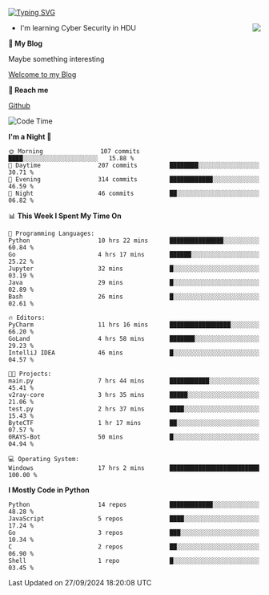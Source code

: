 [![Typing SVG](https://readme-typing-svg.herokuapp.com?font=Fira+Code&pause=1000&random=false&width=450&height=60&lines=Hello+%F0%9F%91%8B%F0%9F%8F%BB;I'm+JBNRZ)](https://git.io/typing-svg)

<a href="#">
  <img align="right" src="https://github-readme-stats.vercel.app/api?username=JBNRZ&show_icons=true&bg_color=15,f2f7fd,E0EAFC" />
</a>

- I'm learning Cyber Security in HDU

 **🌱 My Blog**

Maybe something interesting

[Welcome to my Blog](https://jbnrz.com.cn/)

 **💬 Reach me** 

[Github](https://github.com/JBNRZ)


<!--START_SECTION:waka-->
![Code Time](http://img.shields.io/badge/Code%20Time-679%20hrs%203%20mins-blue)

**I'm a Night 🦉** 

```text
🌞 Morning                107 commits         ████░░░░░░░░░░░░░░░░░░░░░   15.88 % 
🌆 Daytime                207 commits         ████████░░░░░░░░░░░░░░░░░   30.71 % 
🌃 Evening                314 commits         ████████████░░░░░░░░░░░░░   46.59 % 
🌙 Night                  46 commits          ██░░░░░░░░░░░░░░░░░░░░░░░   06.82 % 
```


📊 **This Week I Spent My Time On** 

```text
💬 Programming Languages: 
Python                   10 hrs 22 mins      ███████████████░░░░░░░░░░   60.84 % 
Go                       4 hrs 17 mins       ██████░░░░░░░░░░░░░░░░░░░   25.22 % 
Jupyter                  32 mins             █░░░░░░░░░░░░░░░░░░░░░░░░   03.19 % 
Java                     29 mins             █░░░░░░░░░░░░░░░░░░░░░░░░   02.89 % 
Bash                     26 mins             █░░░░░░░░░░░░░░░░░░░░░░░░   02.61 % 

🔥 Editors: 
PyCharm                  11 hrs 16 mins      █████████████████░░░░░░░░   66.20 % 
GoLand                   4 hrs 58 mins       ███████░░░░░░░░░░░░░░░░░░   29.23 % 
IntelliJ IDEA            46 mins             █░░░░░░░░░░░░░░░░░░░░░░░░   04.57 % 

🐱‍💻 Projects: 
main.py                  7 hrs 44 mins       ███████████░░░░░░░░░░░░░░   45.41 % 
v2ray-core               3 hrs 35 mins       █████░░░░░░░░░░░░░░░░░░░░   21.06 % 
test.py                  2 hrs 37 mins       ████░░░░░░░░░░░░░░░░░░░░░   15.43 % 
ByteCTF                  1 hr 17 mins        ██░░░░░░░░░░░░░░░░░░░░░░░   07.57 % 
0RAYS-Bot                50 mins             █░░░░░░░░░░░░░░░░░░░░░░░░   04.94 % 

💻 Operating System: 
Windows                  17 hrs 2 mins       █████████████████████████   100.00 % 
```

**I Mostly Code in Python** 

```text
Python                   14 repos            ████████████░░░░░░░░░░░░░   48.28 % 
JavaScript               5 repos             ████░░░░░░░░░░░░░░░░░░░░░   17.24 % 
Go                       3 repos             ███░░░░░░░░░░░░░░░░░░░░░░   10.34 % 
C                        2 repos             ██░░░░░░░░░░░░░░░░░░░░░░░   06.90 % 
Shell                    1 repo              █░░░░░░░░░░░░░░░░░░░░░░░░   03.45 % 
```




 Last Updated on 27/09/2024 18:20:08 UTC
<!--END_SECTION:waka-->
